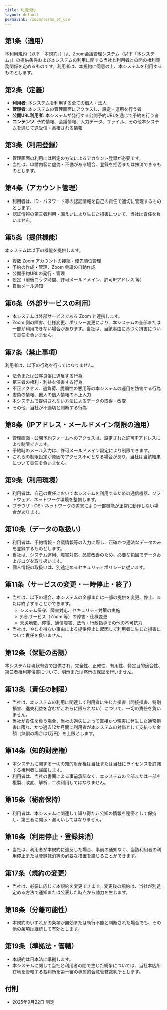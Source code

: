 ```yaml
---
title: 利用規約
layout: default
permalink: /zoom/terms_of_use
---
```


## 第1条（適用）
本利用規約（以下「本規約」）は、Zoom会議管理システム（以下「本システム」）の提供条件および本システムの利用に関する当社と利用者との間の権利義務関係を定めるものです。利用者は、本規約に同意の上、本システムを利用するものとします。

## 第2条（定義）
- **利用者**: 本システムを利用する全ての個人・法人
- **管理者**: 本システムの管理画面にアクセスし、設定・運用を行う者
- **公開URL利用者**: 本システムが発行する公開予約URLを通じて予約を行う者
- **コンテンツ**: 予約情報、会議情報、入力データ、ファイル、その他本システムを通じて送受信・蓄積される情報

## 第3条（利用登録）
- 管理画面の利用には所定の方法によるアカウント登録が必要です。
- 当社は、申請内容に虚偽・不備がある場合、登録を拒否または抹消できるものとします。

## 第4条（アカウント管理）
- 利用者は、ID・パスワード等の認証情報を自己の責任で適切に管理するものとします。
- 認証情報の第三者利用・漏えいにより生じた損害について、当社は責任を負いません。

## 第5条（提供機能）
本システムは以下の機能を提供します。
- 複数 Zoom アカウントの接続・優先順位管理
- 予約の作成・管理、Zoom 会議の自動作成
- 公開予約URLの発行・管理
- 設定（前後ロック時間、許可メールドメイン、許可IPアドレス 等）
- 自動メール通知

## 第6条（外部サービスの利用）
- 本システムは外部サービスである Zoom と連携します。
- Zoom 側の障害、仕様変更、ポリシー変更により、本システムの全部または一部が利用できない場合があります。当社は、当該事由に基づく損害について責任を負いません。

## 第7条（禁止事項）
利用者は、以下の行為を行ってはなりません。
- 法令または公序良俗に違反する行為
- 第三者の権利・利益を侵害する行為
- 不正アクセス、過負荷、脆弱性の悪用等の本システムの運用を妨害する行為
- 虚偽の情報、他人の個人情報の不正入力
- 本システムで提供されない方法によるデータの取得・改変
- その他、当社が不適切と判断する行為

## 第8条（IPアドレス・メールドメイン制限の適用）
- 管理画面・公開予約フォームへのアクセスは、設定された許可IPアドレスにより制限できます。
- 予約時のメール入力は、許可メールドメイン設定により制限できます。
- これらの制限設定が原因でアクセス不可となる場合があり、当社は当該結果について責任を負いません。

## 第9条（利用環境）
- 利用者は、自己の責任において本システムを利用するための通信機器、ソフトウェア、ネットワーク環境を整備します。
- ブラウザ・OS・ネットワークの差異により一部機能が正常に動作しない場合があります。

## 第10条（データの取扱い）
- 利用者は、予約情報・会議情報等の入力に際し、正確かつ適法なデータのみを登録するものとします。
- 当社は、システム運用、障害対応、品質改善のため、必要な範囲でデータおよびログを取り扱います。
- 個人情報の取扱いは、別途定めるセキュリティポリシーに従います。

## 第11条（サービスの変更・一時停止・終了）
- 当社は、以下の場合、本システムの全部または一部の提供を変更、停止、または終了することができます。
  - システム保守、障害対応、セキュリティ対策の実施
  - 外部サービス（Zoom 等）の障害・仕様変更
  - 天災地変、停電、通信障害、法令・行政指導その他の不可抗力
- 当社は、やむを得ない事由による提供停止に起因して利用者に生じた損害について責任を負いません。

## 第12条（保証の否認）
本システムは現状有姿で提供され、完全性、正確性、有用性、特定目的適合性、第三者権利非侵害について、明示または黙示の保証を行いません。

## 第13条（責任の制限）
- 当社は、本システムの利用に関連して利用者に生じた損害（間接損害、特別損害、逸失利益を含むがこれらに限られない）について、一切の責任を負いません。
- 当社が責任を負う場合、当社の過失によって直接かつ現実に発生した通常損害に限り、かつ過去12か月間に利用者が本システムの対価として支払った金額（無償の場合は1万円）を上限とします。

## 第14条（知的財産権）
- 本システムに関する一切の知的財産権は当社または当社にライセンスを許諾する権利者に帰属します。
- 利用者は、当社の書面による事前承諾なく、本システムの全部または一部を複製、改変、解析、二次利用してはなりません。

## 第15条（秘密保持）
- 利用者は、本システムに関連して知り得た非公知の情報を秘密として保持し、第三者に開示・漏えいしてはなりません。

## 第16条（利用停止・登録抹消）
- 当社は、利用者が本規約に違反した場合、事前の通知なく、当該利用者の利用停止または登録抹消等の必要な措置を講じることができます。

## 第17条（規約の変更）
- 当社は、必要に応じて本規約を変更できます。変更後の規約は、当社が別途定める方法で通知または公表した時点から効力を生じます。

## 第18条（分離可能性）
- 本規約のいずれかの条項が無効または執行不能と判断された場合でも、その他の条項は継続して有効とします。

## 第19条（準拠法・管轄）
- 本規約は日本法に準拠します。
- 本システムに関して当社と利用者の間で生じた紛争については、当社本店所在地を管轄する裁判所を第一審の専属的合意管轄裁判所とします。

## 付則
- 2025年9月22日 制定
